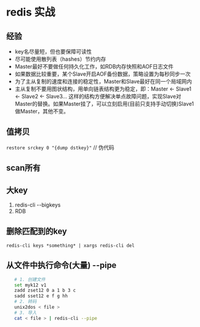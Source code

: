 # redis 实战

## 经验

- key名尽量短，但也要保障可读性  
- 尽可能使用散列表（hashes）节约内存  
- Master最好不要做任何持久化工作，如RDB内存快照和AOF日志文件  
- 如果数据比较重要，某个Slave开启AOF备份数据，策略设置为每秒同步一次  
- 为了主从复制的速度和连接的稳定性，Master和Slave最好在同一个局域网内  
- 主从复制不要用图状结构，用单向链表结构更为稳定，即：Master <- Slave1 <- Slave2 <- Slave3... 这样的结构方便解决单点故障问题，实现Slave对Master的替换。如果Master挂了，可以立刻启用(目前只支持手动切换)Slave1做Master，其他不变。  

## 值拷贝

`restore srckey 0 "{dump dstkey}"` // 伪代码

## scan所有  

## 大key

1. redis-cli --bigkeys  
2. RDB

## 删除匹配到的key  

`redis-cli keys *something* | xargs redis-cli del`  

## 从文件中执行命令(大量) --pipe

```bash
   # 1. 创建文件  
   set myk12 v1  
   zadd zset12 0 a 1 b 3 c  
   sadd sset12 e f g hh  
   # 2. 转码
   unix2dos < file >
   # 3. 导入
   cat < file > | redis-cli --pipe
```

